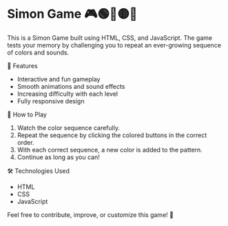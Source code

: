 # Simon Game 🎮🟢🔴🟡🔵  

This is a Simon Game built using HTML, CSS, and JavaScript. The game tests your memory by challenging you to repeat an ever-growing sequence of colors and sounds.  

🎯 Features  
- Interactive and fun gameplay  
- Smooth animations and sound effects  
- Increasing difficulty with each level  
- Fully responsive design  

🚀 How to Play  
1. Watch the color sequence carefully.  
2. Repeat the sequence by clicking the colored buttons in the correct order.  
3. With each correct sequence, a new color is added to the pattern.  
4. Continue as long as you can!  

 🛠️ Technologies Used  
- HTML  
- CSS  
- JavaScript  

Feel free to contribute, improve, or customize this game! 🎉  

